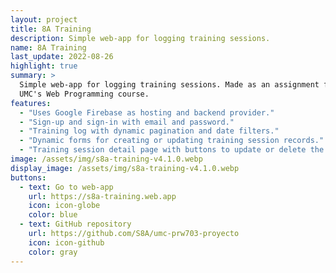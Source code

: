 ```yaml
---
layout: project
title: 8A Training
description: Simple web-app for logging training sessions.
name: 8A Training
last_update: 2022-08-26
highlight: true
summary: >
  Simple web-app for logging training sessions. Made as an assignment for the
  UMC's Web Programming course.
features:
  - "Uses Google Firebase as hosting and backend provider."
  - "Sign-up and sign-in with email and password."
  - "Training log with dynamic pagination and date filters."
  - "Dynamic forms for creating or updating training session records."
  - "Training session detail page with buttons to update or delete the record."
image: /assets/img/s8a-training-v4.1.0.webp
display_image: /assets/img/s8a-training-v4.1.0.webp
buttons:
  - text: Go to web-app
    url: https://s8a-training.web.app
    icon: icon-globe
    color: blue
  - text: GitHub repository
    url: https://github.com/S8A/umc-prw703-proyecto
    icon: icon-github
    color: gray
---
```

